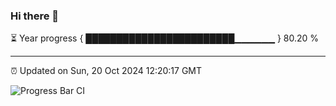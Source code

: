 ### Hi there 👋

⏳ Year progress { ████████████████████████▁▁▁▁▁▁ } 80.20 %

---

⏰ Updated on Sun, 20 Oct 2024 12:20:17 GMT

![Progress Bar CI](https://github.com/code-lakshay/GitHub-Actions-Demo/workflows/Progress%20Bar%20CI/badge.svg)
